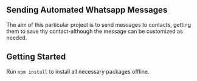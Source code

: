 ## Sending Automated Whatsapp Messages
The aim of this particular project is to send messages to contacts, getting them to save thy contact-although the message can be customized as needed.

## Getting Started
Run ```npm install``` to install all necessary packages offline.